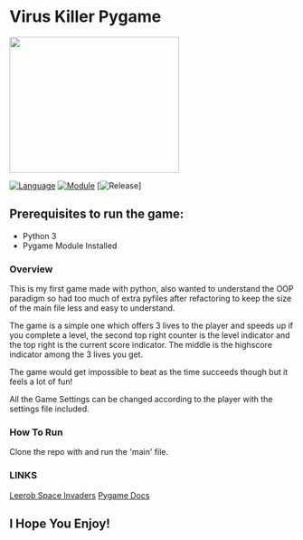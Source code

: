 # Virus Killer Pygame
<img src ="https://user-images.githubusercontent.com/54435702/79914497-06347d80-8443-11ea-8283-2457f9ad82d4.PNG" width ="300" height="240" />

[![Language](https://img.shields.io/badge/language-python-blue.svg?style=flat)](https://www.python.org)
[![Module](https://img.shields.io/badge/module-pygame-brightgreen.svg?style=flat)](http://www.pygame.org/news.html)
[![Release](https://img.shields.io/badge/release-v1.0-orange.svg?style=flat)]

 ## Prerequisites to run the game:
 
 + Python 3 
 + Pygame Module Installed 

### Overview 
This is my first game made with python, also wanted to understand the OOP paradigm so had too much of extra pyfiles after refactoring to keep the size of the main file less and easy to understand. 

The game is a simple one which offers 3 lives to the player and speeds up if you complete a level, the second top right counter is the level indicator and the top right is the current score indicator. The middle is the highscore indicator among the 3 lives you get. 

The game would get impossible to beat as the time succeeds though but it feels a lot of fun! 
 
All the Game Settings can be changed according to the player with the settings file included. 

### How To Run
Clone the repo with and run the 'main' file. 

### LINKS
[Leerob Space Invaders](https://leerob.io/blog/space-invaders-with-python)
[Pygame Docs ](https://www.pygame.org/docs/ref/pygame.html#pygame.init)

## I Hope You Enjoy!
